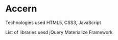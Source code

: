 # Accern

Technologies used
    HTML5, CSS3, JavaScript

List of libraries uesd
   jQuery
   Materialize Framework
